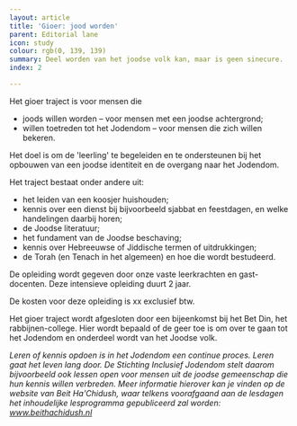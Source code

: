 ```yaml
---
layout: article
title: 'Gioer: jood worden'
parent: Editorial lane
icon: study
colour: rgb(0, 139, 139)
summary: Deel worden van het joodse volk kan, maar is geen sinecure.
index: 2

---
```

Het gioer traject is voor mensen die

* joods willen worden  – voor mensen met een joodse achtergrond;
* willen toetreden tot het Jodendom – voor mensen die zich willen bekeren.

Het doel is om de 'leerling' te begeleiden en te ondersteunen bij het opbouwen van een joodse identiteit en de overgang naar het Jodendom.

Het traject bestaat onder andere uit:

* het leiden van een koosjer huishouden;
* kennis over een dienst bij bijvoorbeeld sjabbat en feestdagen, en welke handelingen daarbij horen;
* de Joodse literatuur;
* het fundament van de Joodse beschaving;
* kennis over Hebreeuwse of Jiddische termen of uitdrukkingen;
* de Torah (en Tenach in het algemeen) en hoe die wordt bestudeerd.

De opleiding wordt gegeven door onze vaste leerkrachten en gast-docenten. Deze intensieve opleiding duurt 2 jaar.

De kosten voor deze opleiding is xx exclusief btw.

Het gioer traject wordt afgesloten door een bijeenkomst bij het Bet Din, het rabbijnen-college. Hier wordt bepaald of de geer toe is om over te gaan tot het Jodendom en onderdeel wordt van het Joodse volk.

_Leren of kennis opdoen is in het Jodendom een continue proces. Leren gaat het leven lang door. De Stichting Inclusief Jodendom stelt daarom bijvoorbeeld ook lessen open voor mensen uit de joodse gemeenschap die hun kennis willen verbreden. Meer informatie hierover kan je vinden op de website van Beit Ha'Chidush, waar telkens voorafgaand aan de lesdagen het inhoudelijke lesprogramma gepubliceerd zal worden: www.beithachidush.nl_